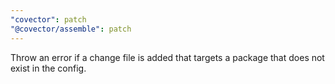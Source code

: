```yaml
---
"covector": patch
"@covector/assemble": patch
---
```


Throw an error if a change file is added that targets a package that does not exist in the config.
